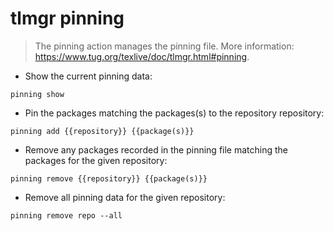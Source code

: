 # tlmgr pinning

> The pinning action manages the pinning file.
> More information: <https://www.tug.org/texlive/doc/tlmgr.html#pinning>.

- Show the current pinning data:

`pinning show`

- Pin the packages matching the packages(s) to the repository repository:

`pinning add {{repository}} {{package(s)}}`

- Remove any packages recorded in the pinning file matching the packages for the given repository:

`pinning remove {{repository}} {{package(s)}}`

- Remove all pinning data for the given repository:

`pinning remove repo --all`

